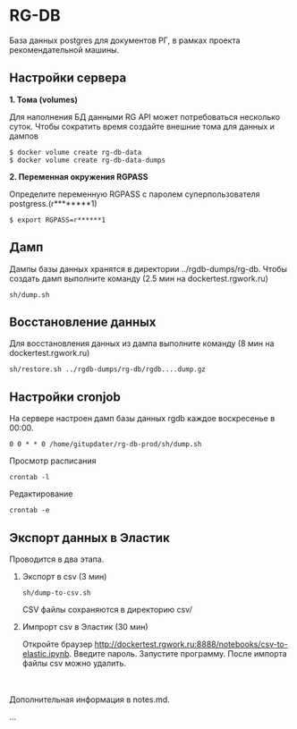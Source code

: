 # RG-DB
База данных postgres для документов РГ, в рамках проекта рекомендательной машины.

## Настройки сервера

**1. Тома (volumes)**

Для наполнения БД данными RG API может потребоваться 
несколько суток. Чтобы сократить время создайте внешние тома
для данных и дампов  
```
$ docker volume create rg-db-data
$ docker volume create rg-db-data-dumps
```


**2. Переменная окружения RGPASS**

Определите переменную RGPASS c паролем суперпользователя postgress.(r********1)
```
$ export RGPASS=r******1
```

## Дамп 
Дампы базы данных хранятся в директории ../rgdb-dumps/rg-db.
Чтобы создать дамп выполните команду (2.5 мин на dockertest.rgwork.ru)

```
sh/dump.sh
```
## Восстановление данных
Для восстановления данных из дампа выполните команду (8 мин на dockertest.rgwork.ru)
```
sh/restore.sh ../rgdb-dumps/rg-db/rgdb....dump.gz
```

## Настройки сronjob

На сервере настроен дамп базы данных rgdb каждое воскресенье в 00:00.
```
0 0 * * 0 /home/gitupdater/rg-db-prod/sh/dump.sh
```
Просмотр расписания
```
crontab -l
```
Редактирование
```
crontab -e
```
## Экспорт данных в Эластик
Проводится в два этапа. 

1. Экспорт в csv (3 мин)
    ```
    sh/dump-to-csv.sh
    ```
    CSV файлы сохраняются в директорию csv/

2. Импрорт csv в Эластик (30 мин)
   
   Откройте браузер
    <http://dockertest.rgwork.ru:8888/notebooks/csv-to-elastic.ipynb>. 
    Введите пароль. Запустите программу. 
    После импорта файлы csv можно удалить.

<br><br>
Дополнительная информация в notes.md.

...
